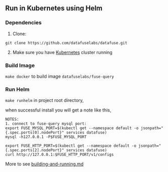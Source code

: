 ## Run in Kubernetes using Helm
### Dependencies

1. Clone:

```text
git clone https://github.com/datafuselabs/datafuse.git
```

2. Make sure you have [Kubernetes](https://kubernetes.io/) cluster running

### Build Image

`make docker` to build image `datafuselabs/fuse-query`

###  Run Helm 

`make runhelm` in project root directory,

when successful install you will get a note like this,

```
NOTES:
1. connect to fuse-query mysql port:
export FUSE_MYSQL_PORT=$(kubectl get --namespace default -o jsonpath="{.spec.ports[0].nodePort}" services datafuse)
mysql -h127.0.0.1 -P$FUSE_MYSQL_PORT

export FUSE_HTTP_PORT=$(kubectl get --namespace default -o jsonpath="{.spec.ports[2].nodePort}" services datafuse)
curl http://127.0.0.1:$FUSE_HTTP_PORT/v1/configs
```

More to see [building-and-running.md](../docs/overview/building-and-running.md)
